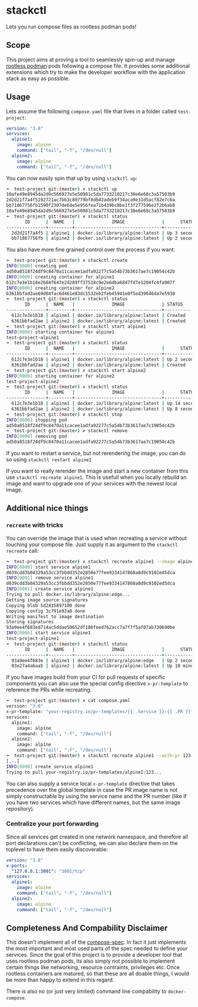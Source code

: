 stackctl
========

Lets you run compose files as rootless podman pods!

## Scope

This project aims at proving a tool to seamlessly spin-up and manage [rootless podman](https://github.com/containers/podman) pods following a compose file.
It provides some additional extensions which try to make the developer workflow with the application stack as easy as possible.

## Usage

Lets assume the following `compose.yaml` file that lives in a folder called `test-project`:

```yaml
version: "3.8"
services:
  alpine1:
    image: alpine
    command: ["tail", "-f", "/dev/null"]
  alpine2:
    image: alpine
    command: ["tail", "-f", "/dev/null"]
```

You can now easily spin that up by using `stackctl up`:

```bash
➜  test-project git:(master) ✗ stackctl up
10afe49e8945da2d9c566927e5e50981c5da7733210217c30e6e68c3a57503b9
2d2d21f7a4f5192721ac7bb3c80779bf8d642adeb9f34aca9e31d5acf82e7c6a
bb71867756fb1590f2307de64e5e956fea71b439bc8be1f3f277596e2f2b6ab8
10afe49e8945da2d9c566927e5e50981c5da7733210217c30e6e68c3a57503b9
➜  test-project git:(master) ✗ stackctl status
       ID      |  NAME   |              IMAGE              |      STATUS
---------------+---------+---------------------------------+-------------------
  2d2d21f7a4f5 | alpine1 | docker.io/library/alpine:latest | Up 3 seconds ago
  bb71867756fb | alpine2 | docker.io/library/alpine:latest | Up 2 seconds ago
```

You also have more fine grained control over the process if you want:

```bash
➜  test-project git:(master) ✗ stackctl create
INFO[0000] creating pod
ad50a8518f24df9c8470a11cacee1adfa92277c5a54b73b3617ae7c19054c42b
INFO[0000] creating container for alpine1
612c7e3e1b18e2b84f647e2d289ff37518c9e2e6dba6847fd7e1204fc4fa907f
INFO[0000] creating container for alpine2
6361bbfad2ae69d04fac6d461e83dc1532eb2feb45941e0f5ed39646da7e5930
➜  test-project git:(master) ✗ stackctl status
       ID      |  NAME   |              IMAGE              | STATUS
---------------+---------+---------------------------------+----------
  612c7e3e1b18 | alpine1 | docker.io/library/alpine:latest | Created
  6361bbfad2ae | alpine2 | docker.io/library/alpine:latest | Created
➜  test-project git:(master) ✗ stackctl start alpine1
INFO[0000] starting container for alpine1
test-project-alpine1
➜  test-project git:(master) ✗ stackctl status
       ID      |  NAME   |              IMAGE              |      STATUS
---------------+---------+---------------------------------+-------------------
  612c7e3e1b18 | alpine1 | docker.io/library/alpine:latest | Up 2 seconds ago
  6361bbfad2ae | alpine2 | docker.io/library/alpine:latest | Created
➜  test-project git:(master) ✗ stackctl start alpine2
INFO[0000] starting container for alpine2
test-project-alpine2
➜  test-project git:(master) ✗ stackctl status
       ID      |  NAME   |              IMAGE              |      STATUS
---------------+---------+---------------------------------+--------------------
  612c7e3e1b18 | alpine1 | docker.io/library/alpine:latest | Up 14 seconds ago
  6361bbfad2ae | alpine2 | docker.io/library/alpine:latest | Up 8 seconds ago
➜  test-project git:(master) ✗ stackctl stop
INFO[0000] stopping pod
ad50a8518f24df9c8470a11cacee1adfa92277c5a54b73b3617ae7c19054c42b
➜  test-project git:(master) ✗ stackctl remove
INFO[0000] removing pod
ad50a8518f24df9c8470a11cacee1adfa92277c5a54b73b3617ae7c19054c42b
```

If you want to restart a service, but not rerendering the image, you can do so using `stackctl restart alpine1`

If you want to really rerender the image and start a new container from this use `stackctl recreate alpine1`. This is usefull when you locally rebuild an image and want to upgrade one of your services with the newest local image.

## Additional nice things

### `recreate` with tricks

You can override the image that is used when recreating a service without touching your compose file. Just supply it as argument to the `stackctl recreate` call:

```bash
➜  test-project git:(master) ✗ stackctl recreate alpine1 --image alpine:edge
INFO[0000] start service alpine1
d039cdd3b04329a53cc3fbbdd352e2850e77fee9334147868a8d9c9102ed5dca
INFO[0001] remove service alpine1
d039cdd3b04329a53cc3fbbdd352e2850e77fee9334147868a8d9c9102ed5dca
INFO[0001] create service alpine1
Trying to pull docker.io/library/alpine:edge...
Getting image source signatures
Copying blob 5d2415897100 done
Copying config 3c791e92a8 done
Writing manifest to image destination
Storing signatures
93a9ee4f683ed714ac5ddae50652df186feed762acc7a7f7f5af07ab730690be
INFO[0006] start service alpine1
test-project-alpine1
➜  test-project git:(master) ✗ stackctl status
       ID      |  NAME   |              IMAGE              |      STATUS
---------------+---------+---------------------------------+--------------------
  93a9ee4f683e | alpine1 | docker.io/library/alpine:edge   | Up 2 seconds ago
  03e27a4a6aa5 | alpine2 | docker.io/library/alpine:latest | Up 10 minutes ago

```

If you have images build from your CI for pull requests of specific components you can also use the special config directive `x-pr-template` to reference the PRs while recreating.

```bash
➜  test-project git:(master) ✗ cat compose.yaml
version: "3.8"
x-pr-template: "your-registry.io/pr-templates/{{ .Service }}:{{ .PR }}"
services:
  alpine1:
    image: alpine
    command: ["tail", "-f", "/dev/null"]
  alpine2:
    image: alpine
    command: ["tail", "-f", "/dev/null"]
➜  test-project git:(master) ✗ stackctl recreate alpine1 --with-pr 123
[...]
INFO[0000] create service alpine1
Trying to pull your-registry.io/pr-templates/alpine1:123...

```

You can also supply a service local `x-pr-template` directive that takes precedence over the global template in case the PR image name is not simply constructable by using the service name and the PR number (like if you have two services which have different names, but the same image repository).

### Centralize your port forwarding

Since all services get created in one network namespace, and therefore all port declarations can't be conflicting, we can also declare them on the toplevel to have them easily discoverable:

```yaml
version: "3.8"
x-ports:
  "127.0.0.1:3001": "3001/tcp"
services:
  alpine1:
    image: alpine
    command: ["tail", "-f", "/dev/null"]
  alpine2:
    image: alpine
    command: ["tail", "-f", "/dev/null"]

```

## Completeness And Compability Disclaimer

This doesn't implement all of the [compose-spec](https://github.com/compose/compose-spec). In fact it just implements the most important and most used parts of the spec needed to define your services. Since the goal of this project is to provide a developer tool that uses rootless podman pods, its also simply not possible to implement certain things like networking, resource contraints, privileges etc. Once rootless containers are matured, so that these are all doable things, I would be more than happy to extend in this regard.

There is also no (or just very limited) command line compability to `docker-compose`.

